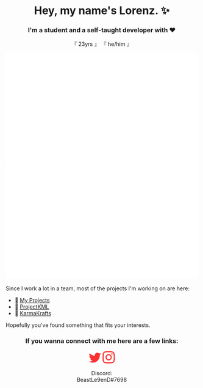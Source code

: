 <h1 align="center">Hey, my name's Lorenz. ✨</h1>
<h3 align="center">I'm a student and a self-taught developer with ♥️</h3>
 
<p align="center">
    『 23yrs 』
    『 he/him 』
</p>

<p align="center">
    <img src="https://raw.githubusercontent.com/BeastLe9enD/github-stats-transparent/output/generated/overview.svg" />
    <img src="https://raw.githubusercontent.com/BeastLe9enD/github-stats-transparent/output/generated/languages.svg" />
</p>

Since I work a lot in a team, most of the projects I'm working on are here:
- 🔖 [My Projects](https://github.com/BeastLe9enD?tab=repositories)
- 🐫 [ProjectKML](https://github.com/ProjectKML)
- 🦊 [KarmaKrafts](https://git.karmakrafts.dev/)

Hopefully you've found something that fits your interests.
<div align="center">
    <h3>If you wanna connect with me here are a few links:</h3>
    <a href=""><img src="https://raw.githubusercontent.com/BeastLe9enD/BeastLe9enD/main/img/twitter.svg" height="32" width="32" /></a>
    <a href=""><img src="https://raw.githubusercontent.com/BeastLe9enD/BeastLe9enD/main/img/instagram.svg" height="32" width="32" /></a>
    <p>Discord:<br>BeastLe9enD#7698</p>
</div>
